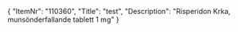 {
  "ItemNr": "110360",
  "Title": "test",
  "Description": "Risperidon Krka, munsönderfallande tablett 1 mg"
}